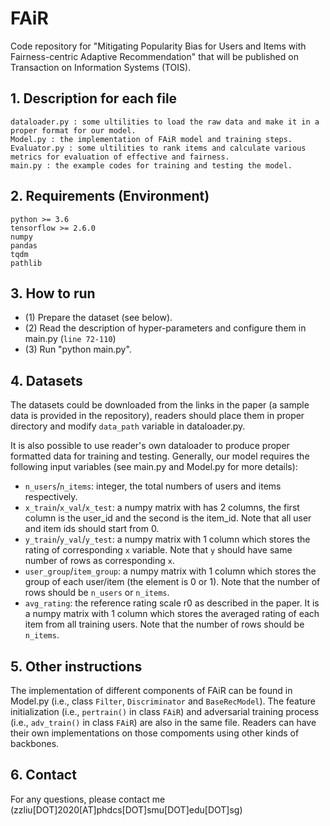 # FAiR
Code repository for "Mitigating Popularity Bias for Users and Items with Fairness-centric Adaptive Recommendation" that will be published on Transaction on Information Systems (TOIS).
## 1. Description for each file
	dataloader.py : some ultilities to load the raw data and make it in a proper format for our model.
	Model.py : the implementation of FAiR model and training steps.
	Evaluator.py : some ultilities to rank items and calculate various metrics for evaluation of effective and fairness.
	main.py : the example codes for training and testing the model.

## 2. Requirements (Environment)
	python >= 3.6
	tensorflow >= 2.6.0
  	numpy
  	pandas
  	tqdm 
  	pathlib 


## 3. How to run

- (1) Prepare the dataset (see below).
- (2) Read the description of hyper-parameters and configure them in main.py (`line 72-110`)
- (3) Run "python main.py".



## 4. Datasets

The datasets could be downloaded from the links in the paper (a sample data is provided in the repository), readers should place them in proper directory and modify `data_path` variable in dataloader.py.

It is also possible to use reader's own dataloader to produce proper formatted data for training and testing. Generally, our model requires the following input variables (see main.py and Model.py for more details):

- `n_users`/`n_items`: integer, the total numbers of users and items respectively.
- `x_train`/`x_val`/`x_test`: a numpy matrix with has 2 columns, the first column is the user_id and the second is the item_id. Note that all user and item ids should start from 0.
- `y_train`/`y_val`/`y_test`: a numpy matrix with 1 column which stores the rating of corresponding `x` variable. Note that `y` should have same number of rows as corresponding `x`.
- `user_group`/`item_group`: a numpy matrix with 1 column which stores the group of each user/item (the element is 0 or 1). Note that the number of rows should be `n_users` or `n_items`.
- `avg_rating`: the reference rating scale r0 as described in the paper. It is a numpy matrix with 1 column which stores the averaged rating of each item from all training users. Note that the number of rows should be `n_items`.


## 5. Other instructions

The implementation of different components of FAiR can be found in Model.py (i.e., class `Filter`, `Discriminator` and `BaseRecModel`). The feature initialization (i.e., `pertrain()` in class `FAiR`) and adversarial training process (i.e., `adv_train()` in class `FAiR`) are also in the same file. Readers can have their own implementations on those compoments using other kinds of backbones.

## 6. Contact

For any questions, please contact me (zzliu[DOT]2020[AT]phdcs[DOT]smu[DOT]edu[DOT]sg)
